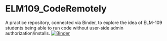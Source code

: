 # ELM109_CodeRemotely
 A practice repository, connected via Binder, to explore the idea of ELM-109 students being able to run code without user-side admin authorization/installs.
[![Binder](https://mybinder.org/badge_logo.svg)](https://mybinder.org/v2/gh/sw13tch-dio/ELM109_CodeRemotely/HEAD?labpath=https%3A%2F%2Fgithub.com%2Fsw13tch-dio%2FELM109_CodeRemotely%2Fblob%2Fmain%2FcmathAnimations.ipynb)
